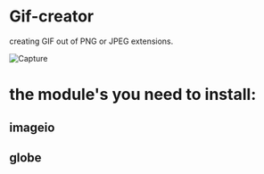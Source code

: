 # Gif-creator
creating GIF out of PNG or JPEG extensions.

![Capture](https://user-images.githubusercontent.com/104681877/182368102-eca3e039-f1d2-4a55-b5d4-659da3d9c2ff.JPG)


# the module's you need to install:

## imageio
## globe
